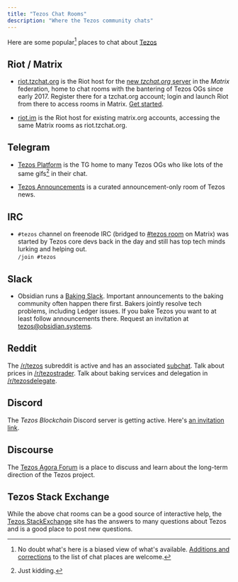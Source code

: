 ```yaml
---
title: "Tezos Chat Rooms"
description: "Where the Tezos community chats"
---
```


Here are some popular[^1] places to chat about [Tezos](https://tezos.com/)

[^1]: No doubt what's here is a biased view of what's available. [Additions and corrections](https://github.com/fredcy/tzchat-web/issues) to the list of chat places are welcome.

## Riot / Matrix

+ [riot.tzchat.org](https://riot.tzchat.org) is the Riot host for the
[new *tzchat.org* server](/pages/tzchat) in the *Matrix* federation,
home to chat rooms with the
bantering of Tezos OGs since early 2017.  Register there for a tzchat.org
account; login and launch Riot from there to access rooms in Matrix.
[Get started](/pages/get-started).

+ [riot.im](https://riot.im) is the Riot host for existing matrix.org accounts, accessing the same Matrix rooms as riot.tzchat.org.

## Telegram

+ [Tezos Platform](https://t.me/tezosplatform) is the TG home to many Tezos
OGs who like lots of the same gifs[^2] in their chat.
[^2]: Just kidding.

+ [Tezos Announcements](https://t.me/TezosAnnouncements) is a curated announcement-only room of Tezos news.

## IRC

+ `#tezos` channel on freenode IRC
(bridged to [#tezos room](https://riot.tzchat.org/#/room/#freenode_#tezos:matrix.org) on Matrix) was started by Tezos core devs back in the day and still has top tech minds lurking and helping out.  
`/join #tezos`

## Slack

+ Obsidian runs a [Baking Slack](https://tezos-baking.slack.com).
Important announcements to the baking community often happen there first.
Bakers jointly resolve tech problems, including Ledger issues.
If you bake Tezos you want to at least follow announcements there.
Request an invitation at [tezos@obsidian.systems](mailto:tezos@obsidian.systems).

## Reddit

The [/r/tezos](https://www.reddit.com/r/tezos/) subreddit is active and has an associated [subchat](https://www.reddit.com/chat/r/tezos/channel/497913_1e264cb668b5398d174558c97dc597bfa9e8944c). Talk about prices in [/r/tezostrader](https://www.reddit.com/r/tezostrader/).
Talk about baking services and delegation in [/r/tezosdelegate](https://www.reddit.com/r/tezosdelegate/).

## Discord

The *Tezos Blockchain* Discord server is getting active.
Here's [an invitation link](https://discord.gg/VyngBFT).

## Discourse

The [Tezos Agora Forum](https://forum.tezosagora.org/) is a place to discuss and learn about the long-term direction of the Tezos project.

## Tezos Stack Exchange

While the above chat rooms can be a good source of interactive help, the [Tezos
StackExchange](https://tezos.stackexchange.com/) site has the answers to many
questions about Tezos and is a good place to post new questions.
